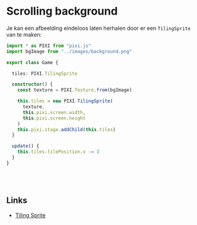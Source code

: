 # Scrolling background

Je kan een afbeelding eindeloos laten herhalen door er een `TilingSprite` van te maken:

```typescript
import * as PIXI from "pixi.js"
import bgImage from "../images/background.png"

export class Game {

  tiles: PIXI.TilingSprite

  constructor() {
    const texture = PIXI.Texture.from(bgImage)

    this.tiles = new PIXI.TilingSprite(
      texture,
      this.pixi.screen.width,
      this.pixi.screen.height
    )
    this.pixi.stage.addChild(this.tiles)
  }

  update() {
    this.tiles.tilePosition.x -= 3
  }
}

```

<br>
<br>

## Links

- [Tiling Sprite](https://pixijs.io/examples/#/sprite/tiling-sprite.js)